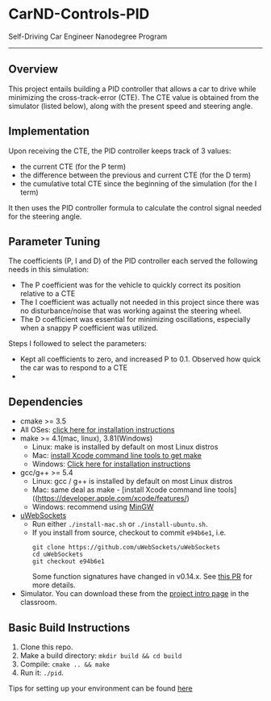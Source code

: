 # CarND-Controls-PID
Self-Driving Car Engineer Nanodegree Program

---

## Overview

This project entails building a PID controller that allows a car to drive while minimizing the cross-track-error (CTE). The CTE value is obtained from the simulator (listed below), along with the present speed and steering angle.

## Implementation

Upon receiving the CTE, the PID controller keeps track of 3 values:
- the current CTE (for the P term)
- the difference between the previous and current CTE (for the D term)
- the cumulative total CTE since the beginning of the simulation (for the I term)

It then uses the PID controller formula to calculate the control signal needed for the steering angle.

## Parameter Tuning

The coefficients (P, I and D) of the PID controller each served the following needs in this simulation:
- The P coefficient was for the vehicle to quickly correct its position relative to a CTE
- The I coefficient was actually not needed in this project since there was no disturbance/noise that was working against the steering wheel.
- The D coefficient was essential for minimizing oscillations, especially when a snappy P coefficient was utilized.

Steps I followed to select the parameters:
- Kept all coefficients to zero, and increased P to 0.1. Observed how quick the car was to respond to a CTE
- 



## Dependencies

* cmake >= 3.5
 * All OSes: [click here for installation instructions](https://cmake.org/install/)
* make >= 4.1(mac, linux), 3.81(Windows)
  * Linux: make is installed by default on most Linux distros
  * Mac: [install Xcode command line tools to get make](https://developer.apple.com/xcode/features/)
  * Windows: [Click here for installation instructions](http://gnuwin32.sourceforge.net/packages/make.htm)
* gcc/g++ >= 5.4
  * Linux: gcc / g++ is installed by default on most Linux distros
  * Mac: same deal as make - [install Xcode command line tools]((https://developer.apple.com/xcode/features/)
  * Windows: recommend using [MinGW](http://www.mingw.org/)
* [uWebSockets](https://github.com/uWebSockets/uWebSockets)
  * Run either `./install-mac.sh` or `./install-ubuntu.sh`.
  * If you install from source, checkout to commit `e94b6e1`, i.e.
    ```
    git clone https://github.com/uWebSockets/uWebSockets 
    cd uWebSockets
    git checkout e94b6e1
    ```
    Some function signatures have changed in v0.14.x. See [this PR](https://github.com/udacity/CarND-MPC-Project/pull/3) for more details.
* Simulator. You can download these from the [project intro page](https://github.com/udacity/self-driving-car-sim/releases) in the classroom.

## Basic Build Instructions

1. Clone this repo.
2. Make a build directory: `mkdir build && cd build`
3. Compile: `cmake .. && make`
4. Run it: `./pid`. 

Tips for setting up your environment can be found [here](https://classroom.udacity.com/nanodegrees/nd013/parts/40f38239-66b6-46ec-ae68-03afd8a601c8/modules/0949fca6-b379-42af-a919-ee50aa304e6a/lessons/f758c44c-5e40-4e01-93b5-1a82aa4e044f/concepts/23d376c7-0195-4276-bdf0-e02f1f3c665d)
